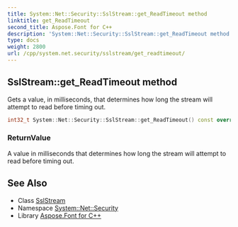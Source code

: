 ```yaml
---
title: System::Net::Security::SslStream::get_ReadTimeout method
linktitle: get_ReadTimeout
second_title: Aspose.Font for C++
description: 'System::Net::Security::SslStream::get_ReadTimeout method. Gets a value, in milliseconds, that determines how long the stream will attempt to read before timing out in C++.'
type: docs
weight: 2800
url: /cpp/system.net.security/sslstream/get_readtimeout/
---
```

## SslStream::get_ReadTimeout method


Gets a value, in milliseconds, that determines how long the stream will attempt to read before timing out.

```cpp
int32_t System::Net::Security::SslStream::get_ReadTimeout() const override
```


### ReturnValue

A value in milliseconds that determines how long the stream will attempt to read before timing out.

## See Also

* Class [SslStream](../)
* Namespace [System::Net::Security](../../)
* Library [Aspose.Font for C++](../../../)
